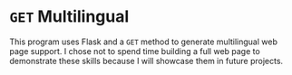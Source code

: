 # `GET` Multilingual

This program uses Flask and a `GET` method to generate multilingual web page support. I chose not to spend time building a full web page to demonstrate these skills because I will showcase them in future projects.